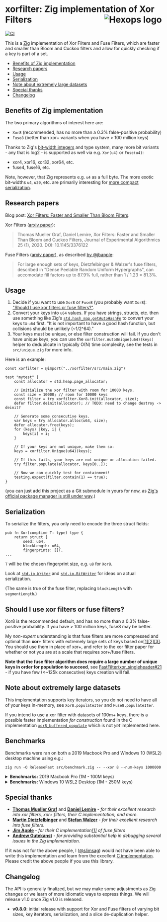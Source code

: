 # xorfilter: Zig implementation of Xor Filters <a href="https://hexops.com"><img align="right" alt="Hexops logo" src="https://raw.githubusercontent.com/hexops/media/main/readme.svg"></img></a>

[![CI](https://github.com/hexops/xorfilter/workflows/CI/badge.svg)](https://github.com/hexops/xorfilter/actions)

This is a [Zig](https://ziglang.org) implementation of Xor Filters and Fuse Filters, which are faster and smaller than Bloom and Cuckoo filters and allow for quickly checking if a key is part of a set.

- [Benefits of Zig implementation](#benefits-of-zig-implementation)
- [Research papers](#research-papers)
- [Usage](#usage)
- [Serialization](#serialization)
- [Note about extremely large datasets](#note-about-extremely-large-datasets)
- [Special thanks](#special-thanks)
- [Changelog](#changelog)

## Benefits of Zig implementation

The two primary algorithms of interest here are:

* `Xor8` (recommended, has no more than a 0.3% false-positive probability)
* `Fuse8` (better than xor+ variants when you have > 100 million keys)

Thanks to Zig's [bit-width integers](https://ziglang.org/documentation/master/#Runtime-Integer-Values) and type system, many more bit variants - any that is log2 - is supported as well via e.g. `Xor(u4)` or `Fuse(u4)`:

* xor4, xor16, xor32, xor64, etc.
* fuse4, fuse16, etc.

Note, however, that Zig represents e.g. `u4` as a full byte. The more exotic bit-widths `u4`, `u20`, etc. are primarily interesting for [more compact serialization](#serialization).

## Research papers

Blog post: [Xor Filters: Faster and Smaller Than Bloom Filters](https://lemire.me/blog/2019/12/19/xor-filters-faster-and-smaller-than-bloom-filters).

Xor Filters ([arxiv paper](https://arxiv.org/abs/1912.08258)):

> Thomas Mueller Graf, Daniel Lemire, Xor Filters: Faster and Smaller Than Bloom and Cuckoo Filters, Journal of Experimental Algorithmics 25 (1), 2020. DOI: 10.1145/3376122 

Fuse Filters ([arxiv paper](https://arxiv.org/abs/1907.04749)), as described [by @jbapple](https://github.com/FastFilter/xor_singleheader/pull/11#issue-356508475):

> For large enough sets of keys, Dietzfelbinger & Walzer's fuse filters,
described in "Dense Peelable Random Uniform Hypergraphs", can accomodate fill factors up to 87.9% full, rather than 1 / 1.23 = 81.3%.

## Usage

1. Decide if you want to use `Xor8` or `Fuse8` (you probably want `Xor8`): ["Should I use xor filters or fuse filters?"](#should-i-use-xor-filters-or-fuse-filters).
2. Convert your keys into `u64` values. If you have strings, structs, etc. then use something like Zig's [`std.hash_map.getAutoHashFn`](https://ziglang.org/documentation/master/std/#std;hash_map.getAutoHashFn) to convert your keys to `u64` first. "It is not important to have a good hash function, but collisions should be unlikely (~1/2^64)."
3. Your keys must be unique, or else filter construction will fail. If you don't have unique keys, you can use the `xorfilter.AutoUnique(u64)(keys)` helper to deduplicate in typically O(N) time complexity, see the tests in `src/unique.zig` for more info.

Here is an example:

```zig
const xorfilter = @import("../xorfilter/src/main.zig")

test "mytest" {
    const allocator = std.heap.page_allocator;

    // Initialize the xor filter with room for 10000 keys.
    const size = 10000; // room for 10000 keys
    const filter = try xorfilter.Xor8.init(allocator, size);
    defer filter.deinit(allocator); // TODO: need to change destroy -> deinit?

    // Generate some consecutive keys.
    var keys = try allocator.alloc(u64, size);
    defer allocator.free(keys);
    for (keys) |key, i| {
        keys[i] = i;
    }

    // If your keys are not unique, make them so:
    keys = xorfilter.Unique(u64)(keys);

    // If this fails, your keys are not unique or allocation failed.
    try filter.populate(allocator, keys[0..]);

    // Now we can quickly test for containment!
    testing.expect(filter.contain(1) == true);
}
```

(you can just add this project as a Git submodule in yours for now, as [Zig's official package manager is still under way](https://github.com/ziglang/zig/issues/943).)

## Serialization

To serialize the filters, you only need to encode the three struct fields:

```zig
pub fn Xor(comptime T: type) type {
    return struct {
        seed: u64,
        blockLength: u64,
        fingerprints: []T,
...
```

`T` will be the chosen fingerprint size, e.g. `u8` for `Xor8`.

Look at [`std.io.Writer`](https://sourcegraph.com/github.com/ziglang/zig/-/blob/lib/std/io/writer.zig) and [`std.io.BitWriter`](https://sourcegraph.com/github.com/ziglang/zig/-/blob/lib/std/io/bit_writer.zig) for ideas on actual serialization.

(The same is true of the fuse filter, replacing `blockLength` with `segmentLength`.)

## Should I use xor filters or fuse filters?

Xor8 is the recommended default, and has no more than a 0.3% false-positive probability. If you have > 100 million keys, fuse8 may be better.

My _non-expert_ understanding is that fuse filters are more compressed and optimal than **xor+** filters with extremely large sets of keys based on[[1]](https://github.com/FastFilter/xor_singleheader/pull/11)[[2]](https://github.com/FastFilter/fastfilter_java/issues/21)[[3]](https://github.com/FastFilter/xorfilter/issues/5#issuecomment-569121442). You should use them in place of xor+, and refer to the xor filter paper for whether or not you are at a scale that requires xor+/fuse filters.

**Note that the fuse filter algorithm does require a large number of unique keys in order for population to succeed**, see [FastFilter/xor_singleheader#21](https://github.com/FastFilter/xor_singleheader/issues/21) - if you have few (<~125k consecutive) keys creation will fail.

## Note about extremely large datasets

This implementation supports key iterators, so you do not need to have all of your keys in-memory, see `Xor8.populateIter` and `Fuse8.populateIter`.

If you intend to use a xor filter with datasets of 100m+ keys, there is a possible faster implementation _for construction_ found in the C implementation [`xor8_buffered_populate`](https://github.com/FastFilter/xor_singleheader) which is not _yet_ implemented here.

## Benchmarks

Benchmarks were ran on both a 2019 Macbook Pro and Windows 10 (WSL2) desktop machine using e.g.:

```
zig run -O ReleaseFast src/benchmark.zig -- --xor 8 --num-keys 1000000
```

<details>
<summary><strong>Benchmarks:</strong> 2019 Macbook Pro (1M - 100M keys)</summary>

* CPU: 2.3Ghz Intel Core i9
* Memory: 16 GB 2667 MHz DDR4
* Zig version: ``0.8.0-dev.1032+8098b3f84`

| Algorithm | # of keys | populate | time per containment check | fpp (estimated) | bits per entry (memory) |
|-----------|-----------|----------|----------------------------|-----------------|-------------------------|
| xor4      | 1M        | 92ms     | 28ns/check                 | 0.0625333000    | 9.8                     |
| xor8      | 1M        | 124ms    | 29ns/check                 | 0.0039010000    | 9.8                     |
| xor16     | 1M        | 106ms    | 30ns/check                 | 0.0000140000    | 19.7                    |
| xor32     | 1M        | 99ms     | 33ns/check                 | 0.0000000000    | 39.4                    |
| fuse8     | 1M        | 96ms     | 28ns/check                 | 0.0039010000    | 9.8                     |
| fuse16    | 1M        | 93ms     | 30ns/check                 | 0.0000140000    | 19.7                    |
|           |           |          |                            |                 |                         |
| xor4      | 10M       | 1.6s     | 90ns/check                 | 0.0626137000    | 9.8                     |
| xor8      | 10M       | 1.6s     | 89ns/check                 | 0.0039369000    | 9.8                     |
| xor16     | 10M       | 1.6s     | 105ns/check                | 0.0000173000    | 19.7                    |
| xor32     | 10M       | 1.6s     | 119ns/check                | 0.0000000000    | 39.4                    |
| fuse8     | 10M       | 1.6s     | 92ns/check                 | 0.0039369000    | 9.8                     |
| fuse16    | 10M       | 1.6s     | 113ns/check                | 0.0000173000    | 19.7                    |
|           |           |          |                            |                 |                         |
| xor4      | 100M      | 23s      | 128ns/check                | 0.0625772000    | 9.8                     |
| xor8      | 100M      | 20s      | 125ns/check                | 0.0039238000    | 9.8                     |
| xor16     | 100M      | 21s      | 136ns/check                | 0.0000147000    | 19.7                    |
| xor32     | 100M      | 22s      | 135ns/check                | 0.0000000000    | 39.4                    |
| fuse8     | 100M      | 21s      | 124ns/check                | 0.0039238000    | 9.8                     |
| fuse16    | 100M      | 22s      | 126ns/check                | 0.0000147000    | 19.7                    |

</details>

<details>
<summary><strong>Benchmarks:</strong> Windows 10 WSL2 Desktop (1M - 250M keys)</summary>

* CPU: 3.79Ghz AMD Ryzen 9 3900X
* Memory: 32 GB 2133 MHz DDR4
* Zig version: ``0.8.0-dev.1039+bea791b63`

| Algorithm | # of keys | populate | time per containment check | fpp (estimated) | bits per entry (memory) |
|-----------|-----------|----------|----------------------------|-----------------|-------------------------|
| xor4      | 1M        | 112ms    | 23ns/check                 | 0.0625333000    | 9.8                     |
| xor8      | 1M        | 112ms    | 23ns/check                 | 0.0039010000    | 9.8                     |
| xor16     | 1M        | 117ms    | 24ns/check                 | 0.0000140000    | 19.7                    |
| xor32     | 1M        | 119ms    | 25ns/check                 | 0.0000000000    | 39.4                    |
| fuse8     | 1M        | 112ms    | 23ns/check                 | 0.0039010000    | 9.8                     |
| fuse16    | 1M        | 115ms    | 24ns/check                 | 0.0000140000    | 19.7                    |
|           |           |          |                            |                 |                         |
| xor4      | 10M       | 1.6s     | 39ns/check                 | 0.0626137000    | 9.8                     |
| xor8      | 10M       | 1.6s     | 38ns/check                 | 0.0039369000    | 9.8                     |
| xor16     | 10M       | 1.7s     | 126ns/check                | 0.0000173000    | 19.7                    |
| xor32     | 10M       | 1.8s     | 158ns/check                | 0.0000000000    | 39.4                    |
| fuse8     | 10M       | 1.6s     | 38ns/check                 | 0.0039369000    | 9.8                     |
| fuse16    | 10M       | 1.7s     | 127ns/check                | 0.0000173000    | 19.7                    |
|           |           |          |                            |                 |                         |
| xor4      | 100M      | 21s      | 175ns/check                | 0.0625772000    | 9.8                     |
| xor8      | 100M      | 20s      | 175ns/check                | 0.0039238000    | 9.8                     |
| xor16     | 100M      | 20s      | 180ns/check                | 0.0000147000    | 19.7                    |
| xor32     | 100M      | 20s      | 190ns/check                | 0.0000000000    | 39.4                    |
| fuse8     | 100M      | 20s      | 181ns/check                | 0.0039238000    | 9.8                     |
| fuse16    | 100M      | 20s      | 183ns/check                | 0.0000147000    | 19.7                    |
|           |           |          |                            |                 |                         |
| xor4      | 250M      | 1.1min   | 194ns/check                | 0.0625503000    | 9.8                     |
| xor8      | 250M      | 1.2min   | 190ns/check                | 0.0038876000    | 9.8                     |
| xor16     | 250M      | 1.2min   | 196ns/check                | 0.0000125000    | 19.7                    |
| xor32     | 250M      | 1.1min   | 203ns/check                | 0.0000000000    | 39.4                    |
| fuse8     | 250M      | 1.1min   | 199ns/check                | 0.0038876000    | 9.8                     |
| fuse16    | 250M      | 1.1min   | 203ns/check                | 0.0000125000    | 19.7                    |

</details>

## Special thanks

* [**Thomas Mueller Graf**](https://github.com/thomasmueller) and [**Daniel Lemire**](https://github.com/lemire) - _for their excellent research into xor filters, xor+ filters, their C implementation, and more._
* [**Martin Dietzfelbinger**](https://arxiv.org/search/cs?searchtype=author&query=Dietzfelbinger%2C+M) and [**Stefan Walzer**](https://arxiv.org/search/cs?searchtype=author&query=Walzer%2C+S) - _for their excellent research into fuse filters._
* [**Jim Apple**](https://github.com/jbapple) - _for their C implementation[[1]](https://github.com/FastFilter/xor_singleheader/pull/11) of fuse filters_
* [**Andrew Gutekanst**](https://github.com/Andoryuuta) - _for providing substantial help in debugging several issues in the Zig implementation._

If it was not for the above people, I ([@slimsag](https://github.com/slimsag)) would not have been able to write this implementation and learn from the excellent [C implementation](https://github.com/FastFilter/xor_singleheader). Please credit the above people if you use this library.

## Changelog

The API is generally finalized, but we may make some adjustments as Zig changes or we learn of more idiomatic ways to express things. We will release v1.0 once Zig v1.0 is released.

- **v0.8.0**: initial release with support for Xor and Fuse filters of varying bit sizes, key iterators, serialization, and a slice de-duplication helper.
